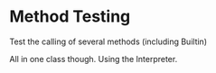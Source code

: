 # Method Testing

Test the calling of several methods (including Builtin)

All in one class though. Using the Interpreter.
